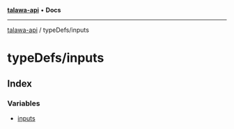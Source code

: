 [**talawa-api**](../../README.md) • **Docs**

***

[talawa-api](../../modules.md) / typeDefs/inputs

# typeDefs/inputs

## Index

### Variables

- [inputs](variables/inputs.md)
